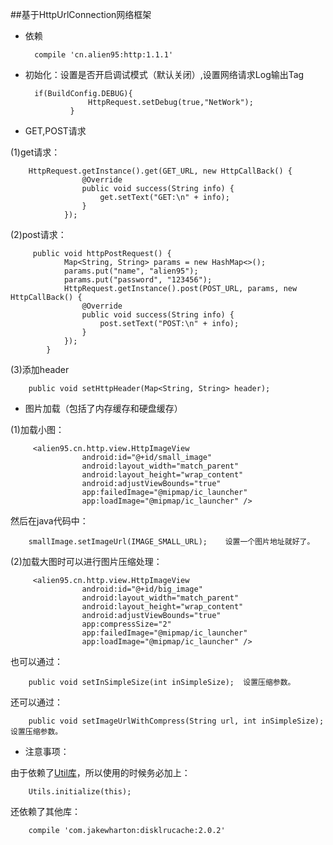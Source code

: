 ##基于HttpUrlConnection网络框架

- 依赖

        compile 'cn.alien95:http:1.1.1'

- 初始化：设置是否开启调试模式（默认关闭）,设置网络请求Log输出Tag

        if(BuildConfig.DEBUG){
                    HttpRequest.setDebug(true,"NetWork");
                }

- GET,POST请求

(1)get请求：

        HttpRequest.getInstance().get(GET_URL, new HttpCallBack() {
                    @Override
                    public void success(String info) {
                        get.setText("GET:\n" + info);
                    }
                });

(2)post请求：

         public void httpPostRequest() {
                Map<String, String> params = new HashMap<>();
                params.put("name", "alien95");
                params.put("password", "123456");
                HttpRequest.getInstance().post(POST_URL, params, new HttpCallBack() {
                    @Override
                    public void success(String info) {
                        post.setText("POST:\n" + info);
                    }
                });
            }

(3)添加header

        public void setHttpHeader(Map<String, String> header);

- 图片加载（包括了内存缓存和硬盘缓存）

(1)加载小图：

         <alien95.cn.http.view.HttpImageView
                    android:id="@+id/small_image"
                    android:layout_width="match_parent"
                    android:layout_height="wrap_content"
                    android:adjustViewBounds="true"
                    app:failedImage="@mipmap/ic_launcher"
                    app:loadImage="@mipmap/ic_launcher" />
                    
然后在java代码中：

        smallImage.setImageUrl(IMAGE_SMALL_URL);    设置一个图片地址就好了。                                       

(2)加载大图时可以进行图片压缩处理：

         <alien95.cn.http.view.HttpImageView
                    android:id="@+id/big_image"
                    android:layout_width="match_parent"
                    android:layout_height="wrap_content"
                    android:adjustViewBounds="true"
                    app:compressSize="2"
                    app:failedImage="@mipmap/ic_launcher"
                    app:loadImage="@mipmap/ic_launcher" />
                    
也可以通过：

        public void setInSimpleSize(int inSimpleSize);  设置压缩参数。
        
还可以通过：

        public void setImageUrlWithCompress(String url, int inSimpleSize);  设置压缩参数。

- 注意事项：

由于依赖了[Util库](https://github.com/llxdaxia/Utils)，所以使用的时候务必加上：

        Utils.initialize(this);
        
还依赖了其他库：

        compile 'com.jakewharton:disklrucache:2.0.2'       